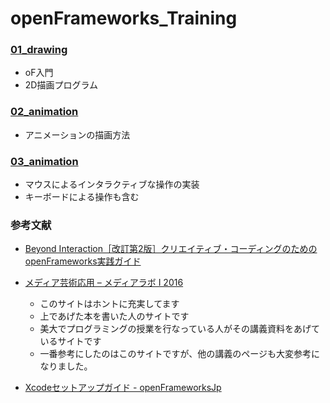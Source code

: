# openFrameworks_Training
### [01_drawing](https://github.com/Wotipati/openFrameworks_Training/tree/master/01_drawing)
- oF入門  
- 2D描画プログラム  

### [02_animation](https://github.com/Wotipati/openFrameworks_Training/tree/master/02_animation)
- アニメーションの描画方法  

### [03_animation](https://github.com/Wotipati/openFrameworks_Training/tree/master/03_mouseInteraction)
- マウスによるインタラクティブな操作の実装
- キーボードによる操作も含む

### 参考文献
- [Beyond Interaction［改訂第2版］クリエイティブ・コーディングのためのopenFrameworks実践ガイド](http://www.bnn.co.jp/books/3926/)
- [メディア芸術応用 – メディアラボ I 2016](http://yoppa.org/tau_media16)
  - このサイトはホントに充実してます
  - 上であげた本を書いた人のサイトです
  - 美大でプログラミングの授業を行なっている人がその講義資料をあげているサイトです
  - 一番参考にしたのはこのサイトですが、他の講義のページも大変参考になりました。

- [Xcodeセットアップガイド - openFrameworksJp](http://openframeworks.jp/setup/xcode/)
